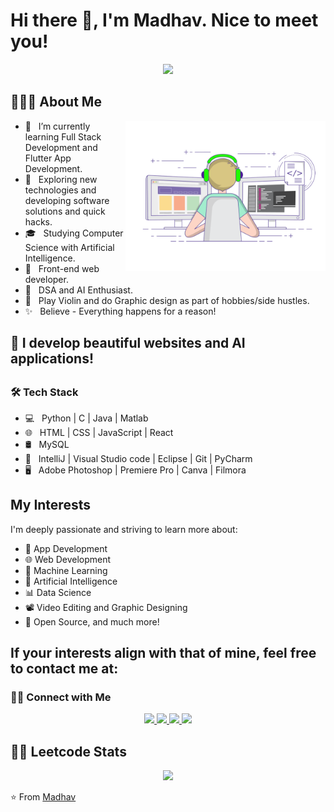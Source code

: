 # Hi there 👋, I'm Madhav. Nice to meet you!
<p align="center"><img src="https://i.imgur.com/A6bWGFl.gif"/></p>

<h2> 👨🏻‍💻 About Me </h2>
<img align="right" alt="GIF" src="https://github.com/immadhav31/immadhav31/blob/main/gif3.gif" width="320"/>

- 🔭 &nbsp; I’m currently learning Full Stack Development and Flutter App Development.
- 🤔 &nbsp; Exploring new technologies and developing software solutions and quick hacks.
- 🎓 &nbsp; Studying Computer Science with Artificial Intelligence.
- 💼 &nbsp; Front-end web developer.
- 🌱 &nbsp; DSA and AI Enthusiast.
- 🎻 &nbsp; Play Violin and do Graphic design as part of hobbies/side hustles.
-  ✨ &nbsp; Believe - Everything happens for a reason!

## 🍃 I develop beautiful websites and AI applications!

## <h3>🛠 Tech Stack</h3>

- 💻 &nbsp; Python | C | Java | Matlab
- 🌐 &nbsp; HTML | CSS | JavaScript | React 
- 🛢 &nbsp; MySQL
- 🔧 &nbsp;  IntelliJ | Visual Studio code | Eclipse | Git | PyCharm
- 🖥 &nbsp; Adobe Photoshop | Premiere Pro | Canva | Filmora

## My Interests
I'm deeply passionate and striving to learn more about:
- 📱 App Development
- 🌐 Web Development
- 🤖 Machine Learning
- 🧠 Artificial Intelligence
- 📊 Data Science
- 📽️ Video Editing and Graphic Designing
- 🌿 Open Source, and much more!

## If your interests align with that of mine, feel free to contact me at:

<h3> 🤝🏻 Connect with Me </h3>

<p align="center">
  <a href="https://twitter.com/immadhav31" target="_blank" rel="noopener noreferrer">
    <img src="https://img.icons8.com/plasticine/100/000000/twitter.png" width="50" />
  </a>  
  <a href="https://www.instagram.com/immadhav31" target="_blank" rel="noopener noreferrer">
    <img src="https://img.icons8.com/plasticine/100/000000/instagram-new.png" width="50" />
  </a>  
  <a href="https://www.linkedin.com/in/immadhav31/" target="_blank" rel="noopener noreferrer">
    <img src="https://img.icons8.com/plasticine/100/000000/linkedin.png" width="50" />
  </a>
  <a href="mailto:madhavmuralidharan123@gmail.com" target="_blank" rel="noopener noreferrer">
    <img src="https://img.icons8.com/plasticine/100/000000/gmail.png"  width="50" />
  </a>
</p>


## 🧑‍💻 Leetcode Stats
<p align="center">
  <img  src="https://leetcard.jacoblin.cool/immadhav31?theme=dark&font=ABeeZee&ext=heatmap"/>
</p>

⭐️ From [Madhav](https://github.com/immadhav31)

<!--
**immadhav31/immadhav31** is a ✨ _special_ ✨ repository because its `README.md` (this file) appears on your GitHub profile.

Here are some ideas to get you started:

- 🔭 I’m currently working on ...
- 🌱 I’m currently learning ...
- 👯 I’m looking to collaborate on ...
- 🤔 I’m looking for help with ...
- 💬 Ask me about ...
- 📫 How to reach me: ... 
- 😄 Pronouns: ...
- ⚡ Fun fact: ...
-->

